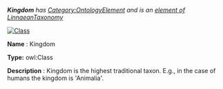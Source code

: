 ___Kingdom__ 
 has
 [Category:OntologyElement](../../Category/OntologyElement "Category:OntologyElement") 
 and is an
 [element of](../../Property/ElementOf "Property:ElementOf") 
[LinnaeanTaxonomy](../../Submissions/LinnaeanTaxonomy "Submissions:LinnaeanTaxonomy")_




  





[![Class](../../images/thumb/2/27/Class.gif/45px-Class.gif)](../../Image/Class.gif "Class")


__Name__ 
 : Kingdom
 



__Type:__ 
 owl:Class
 



__Description__ 
 : Kingdom is the highest traditional taxon. E.g., in the case of humans the kingdom is 'Animalia'.